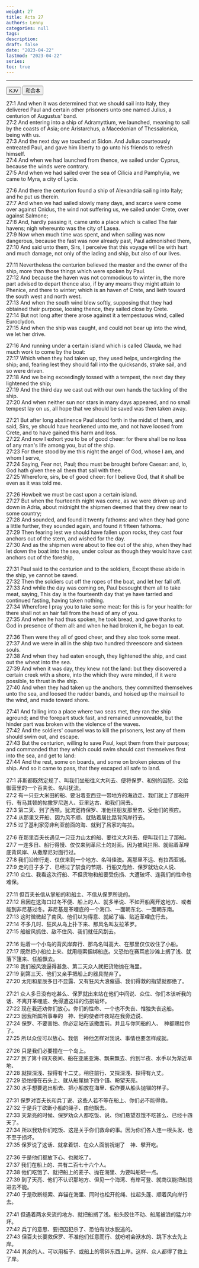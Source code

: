 ```yaml
---
weight: 27
title: Acts 27
authors: Lenny
categories: null
tags: 
description: 
draft: false
date: "2023-04-22"
lastmod: "2023-04-22"
series:
toc: true
---
```



<!--more-->
---

<!-- Tab links -->
<div class="tab">
  <button class="tablinks active" onclick="tablabel(event, 'english')">KJV</button>
  <button class="tablinks" onclick="tablabel(event, 'chinese')">和合本</button>
  
</div>

<!-- Tab content -->
<div id="english" class="tabcontent" style="display:block">

27:1 And when it was determined that we should sail into Italy, they delivered Paul and certain other prisoners unto one named Julius, a centurion of Augustus' band.  
27:2 And entering into a ship of Adramyttium, we launched, meaning to sail by the coasts of Asia; one Aristarchus, a Macedonian of Thessalonica, being with us.  
27:3 And the next day we touched at Sidon. And Julius courteously entreated Paul, and gave him liberty to go unto his friends to refresh himself.  
27:4 And when we had launched from thence, we sailed under Cyprus, because the winds were contrary.  
27:5 And when we had sailed over the sea of Cilicia and Pamphylia, we came to Myra, a city of Lycia.  

27:6 And there the centurion found a ship of Alexandria sailing into Italy; and he put us therein.  
27:7 And when we had sailed slowly many days, and scarce were come over against Cnidus, the wind not suffering us, we sailed under Crete, over against Salmone;  
27:8 And, hardly passing it, came unto a place which is called The fair havens; nigh whereunto was the city of Lasea.  
27:9 Now when much time was spent, and when sailing was now dangerous, because the fast was now already past, Paul admonished them,  
27:10 And said unto them, Sirs, I perceive that this voyage will be with hurt and much damage, not only of the lading and ship, but also of our lives.  

27:11 Nevertheless the centurion believed the master and the owner of the ship, more than those things which were spoken by Paul.  
27:12 And because the haven was not commodious to winter in, the more part advised to depart thence also, if by any means they might attain to Phenice, and there to winter; which is an haven of Crete, and lieth toward the south west and north west.  
27:13 And when the south wind blew softly, supposing that they had obtained their purpose, loosing thence, they sailed close by Crete.  
27:14 But not long after there arose against it a tempestuous wind, called Euroclydon.  
27:15 And when the ship was caught, and could not bear up into the wind, we let her drive.  

27:16 And running under a certain island which is called Clauda, we had much work to come by the boat:  
27:17 Which when they had taken up, they used helps, undergirding the ship; and, fearing lest they should fall into the quicksands, strake sail, and so were driven.  
27:18 And we being exceedingly tossed with a tempest, the next day they lightened the ship;  
27:19 And the third day we cast out with our own hands the tackling of the ship.  
27:20 And when neither sun nor stars in many days appeared, and no small tempest lay on us, all hope that we should be saved was then taken away.  

27:21 But after long abstinence Paul stood forth in the midst of them, and said, Sirs, ye should have hearkened unto me, and not have loosed from Crete, and to have gained this harm and loss.  
27:22 And now I exhort you to be of good cheer: for there shall be no loss of any man's life among you, but of the ship.  
27:23 For there stood by me this night the angel of God, whose I am, and whom I serve,  
27:24 Saying, Fear not, Paul; thou must be brought before Caesar: and, lo, God hath given thee all them that sail with thee.  
27:25 Wherefore, sirs, be of good cheer: for I believe God, that it shall be even as it was told me.  

27:26 Howbeit we must be cast upon a certain island.  
27:27 But when the fourteenth night was come, as we were driven up and down in Adria, about midnight the shipmen deemed that they drew near to some country;  
27:28 And sounded, and found it twenty fathoms: and when they had gone a little further, they sounded again, and found it fifteen fathoms.  
27:29 Then fearing lest we should have fallen upon rocks, they cast four anchors out of the stern, and wished for the day.  
27:30 And as the shipmen were about to flee out of the ship, when they had let down the boat into the sea, under colour as though they would have cast anchors out of the foreship,  

27:31 Paul said to the centurion and to the soldiers, Except these abide in the ship, ye cannot be saved.  
27:32 Then the soldiers cut off the ropes of the boat, and let her fall off.  
27:33 And while the day was coming on, Paul besought them all to take meat, saying, This day is the fourteenth day that ye have tarried and continued fasting, having taken nothing.  
27:34 Wherefore I pray you to take some meat: for this is for your health: for there shall not an hair fall from the head of any of you.  
27:35 And when he had thus spoken, he took bread, and gave thanks to God in presence of them all: and when he had broken it, he began to eat.  

27:36 Then were they all of good cheer, and they also took some meat.  
27:37 And we were in all in the ship two hundred threescore and sixteen souls.  
27:38 And when they had eaten enough, they lightened the ship, and cast out the wheat into the sea.  
27:39 And when it was day, they knew not the land: but they discovered a certain creek with a shore, into the which they were minded, if it were possible, to thrust in the ship.  
27:40 And when they had taken up the anchors, they committed themselves unto the sea, and loosed the rudder bands, and hoised up the mainsail to the wind, and made toward shore.  

27:41 And falling into a place where two seas met, they ran the ship aground; and the forepart stuck fast, and remained unmoveable, but the hinder part was broken with the violence of the waves.  
27:42 And the soldiers' counsel was to kill the prisoners, lest any of them should swim out, and escape.  
27:43 But the centurion, willing to save Paul, kept them from their purpose; and commanded that they which could swim should cast themselves first into the sea, and get to land:  
27:44 And the rest, some on boards, and some on broken pieces of the ship. And so it came to pass, that they escaped all safe to land.  
</div>

<div id="chinese" class="tabcontent">

27:1 非斯都既然定规了、叫我们坐船往义大利去、便将保罗、和别的囚犯、交给御营里的一个百夫长、名叫犹流。  
27:2 有一只亚大米田的船、要沿着亚西亚一带地方的海边走、我们就上了那船开行、有马其顿的帖撒罗尼迦人、亚里达古、和我们同去。  
27:3 第二天、到了西顿。犹流宽待保罗、准他往朋友那里去、受他们的照应。  
27:4 从那里又开船、因为风不顺、就贴着居比路背风岸行去。  
27:5 过了基利家旁非利亚前面的海、就到了吕家的每拉。  

27:6 在那里百夫长遇见一只亚力山太的船、要往义大利去、便叫我们上了那船。  
27:7 一连多日、船行得慢、仅仅来到革尼土的对面。因为被风拦阻、就贴着革哩底背风岸、从撒摩尼对面行过。  
27:8 我们沿岸行走、仅仅来到一个地方、名叫佳澳。离那里不远、有拉西亚城。  
27:9 走的日子多了、已经过了禁食的节期、行船又危险、保罗就劝众人说、  
27:10 众位、我看这次行船、不但货物和船要受伤损、大遭破坏、连我们的性命也难保。  

27:11 但百夫长信从掌船的和船主、不信从保罗所说的。  
27:12 且因在这海口过冬不便、船上的人、就多半说、不如开船离开这地方、或者能到非尼基过冬。非尼基是革哩底的一个海口、一面朝东北、一面朝东南。  
27:13 这时微微起了南风、他们以为得意、就起了锚、贴近革哩底行去。  
27:14 不多几时、狂风从岛上扑下来、那风名叫友拉革罗。  
27:15 船被风抓住、敌不住风、我们就任风刮去。  

27:16 贴着一个小岛的背风岸奔行、那岛名叫高大、在那里仅仅收住了小船。  
27:17 既然把小船拉上来、就用缆索捆绑船底。又恐怕在赛耳底沙滩上搁了浅、就落下篷来、任船飘去。  
27:18 我们被风浪逼得甚急、第二天众人就把货物抛在海里。  
27:19 到第三天、他们又亲手把船上的器具抛弃了。  
27:20 太阳和星辰多日不显露、又有狂风大浪催逼、我们得救的指望就都绝了。  

27:21 众人多日没有吃甚么、保罗就出来站在他们中间说、众位、你们本该听我的话、不离开革哩底、免得遭这样的伤损破坏。  
27:22 现在我还劝你们放心。你们的性命、一个也不失丧、惟独失丧这船。  
27:23 因我所属所事奉的　神、他的使者昨夜站在我旁边说、  
27:24 保罗、不要害怕、你必定站在该撒面前。并且与你同船的人、　神都赐给你了。  
27:25 所以众位可以放心、我信　神他怎样对我说、事情也要怎样成就。  

27:26 只是我们必要撞在一个岛上。  
27:27 到了第十四天夜间、船在亚底亚海、飘来飘去、约到半夜、水手以为渐近旱地、  
27:28 就探深浅、探得有十二丈。稍往前行、又探深浅、探得有九丈。  
27:29 恐怕撞在石头上、就从船尾抛下四个锚、盼望天亮。  
27:30 水手想要逃出船去、把小船放在海里、假作要从船头抛锚的样子。  

27:31 保罗对百夫长和兵丁说、这些人若不等在船上、你们必不能得救。  
27:32 于是兵丁砍断小船的绳子、由他飘去。  
27:33 天渐亮的时候、保罗劝众人都吃饭、说、你们悬望忍饿不吃甚么、已经十四天了。  
27:34 所以我劝你们吃饭、这是关乎你们救命的事。因为你们各人连一根头发、也不至于损坏。  
27:35 保罗说了这话、就拿着饼、在众人面前祝谢了　神、擘开吃。  

27:36 于是他们都放下心、也就吃了。  
27:37 我们在船上的、共有二百七十六个人。  
27:38 他们吃饱了、就把船上的麦子、抛在海里、为要叫船轻一点。  
27:39 到了天亮、他们不认识那地方、但见一个海湾、有岸可登、就商议能把船拢进去不能。  
27:40 于是砍断缆索、弃锚在海里、同时也松开舵绳、拉起头篷、顺着风向岸行去。  

27:41 但遇着两水夹流的地方、就把船搁了浅。船头胶住不动、船尾被浪的猛力冲坏。  
27:42 兵丁的意思、要把囚犯杀了、恐怕有洑水脱逃的。  
27:43 但百夫长要救保罗、不准他们任意而行、就吩咐会洑水的、跳下水去先上岸。  
27:44 其余的人、可以用板子、或船上的零碎东西上岸。这样、众人都得了救上了岸。  
</div>